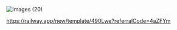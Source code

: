 ![images (20)](https://user-images.githubusercontent.com/102848810/161901020-39219b07-13c6-402f-866f-680c6cc45358.jpeg)
</p>

https://railway.app/new/template/490Lwe?referralCode=4aZFYm





















